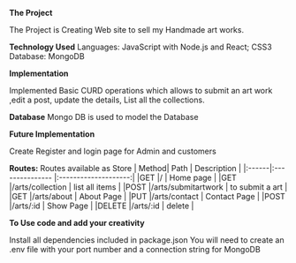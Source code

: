 **The Project**

The Project is Creating Web site to sell my Handmade art works.

**Technology Used**
Languages: JavaScript with Node.js and React; CSS3 Database: MongoDB

**Implementation**

Implemented Basic CURD operations which allows to submit an art work ,edit a post, update the details, List all the collections.

**Database**
Mongo DB is used to model the Database


**Future Implementation**

Create Register and login page for Admin and customers

**Routes:**
Routes available as Store
| Method| Path                     | Description          |
|:------|:---------------          |:--------------------:|
|GET    |/                         | Home page            |
|GET    |/arts/collection          | list all items       |
|POST   |/arts/submitartwork       | to submit a art      |
|GET    |/arts/about               | About Page           |
|PUT    |/arts/contact             | Contact Page         |
|POST   |/arts/:id                 | Show Page            |
|DELETE |/arts/:id                 | delete  |

**To Use code and add your creativity**

Install all dependencies included in package.json
You will need to create an .env file with your port number and a connection string for MongoDB